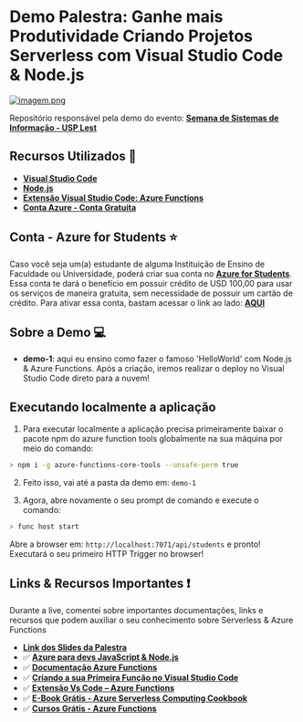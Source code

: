 # Demo Palestra: Ganhe mais Produtividade Criando Projetos Serverless com Visual Studio Code & Node.js 

[![imagem.png](https://i.postimg.cc/Jn1wKxwm/imagem.png)](https://postimg.cc/Lq008z60)

Repositório responsável pela demo do evento: **[Semana de Sistemas de Informação - USP Lest](http://ssi.dasiusp.com)**

## Recursos Utilizados 🚀

- **[Visual Studio Code](https://code.visualstudio.com/?WT.mc_id=ssiuspserverless-github-gllemos)**
- **[Node.js](https://nodejs.org/en/)**
- **[Extensão Visual Studio Code: Azure Functions](https://marketplace.visualstudio.com/items?itemName=ms-azuretools.vscode-azurefunctions&WT.mc_id=ssiuspserverless-github-gllemos)**
- **[Conta Azure - Conta Gratuita](https://azure.microsoft.com/free/?WT.mc_id=ssiuspserverless-github-gllemos)**

## Conta - Azure for Students ⭐️

Caso você seja um(a) estudante de alguma Instituição de Ensino de Faculdade ou Universidade, poderá criar sua conta no **[Azure for Students](https://azure.microsoft.com/pt-br/free/students/?WT.mc_id=ssiuspserverless-github-gllemos)**. Essa conta te dará o benefício em possuir crédito de USD 100,00 para usar os serviços de maneira gratuita, sem necessidade de possuir um cartão de crédito. Para ativar essa conta, bastam acessar o link ao lado: **[AQUI](https://azure.microsoft.com/pt-br/free/students/?WT.mc_id=ssiuspserverless-github-gllemos)**

## Sobre a Demo 💻

- **demo-1**: aqui eu ensino como fazer o famoso 'HelloWorld' com Node.js & Azure Functions. Após a criação, iremos realizar o deploy no Visual Studio Code direto para a nuvem!

## Executando localmente a aplicação

1. Para executar localmente a aplicação precisa primeiramente baixar o pacote npm do azure function tools globalmente na sua máquina por meio do comando:

```bash
> npm i -g azure-functions-core-tools --unsafe-perm true
```

2. Feito isso, vai até a pasta da demo em: `demo-1`

3. Agora, abre novamente o seu prompt de comando e execute o comando:

```bash
> func host start
```

Abre a browser em: `http://localhost:7071/api/students` e pronto! Executará o seu primeiro HTTP Trigger no browser!

## Links & Recursos Importantes ❗️

Durante a live, comentei sobre importantes documentações, links e recursos que podem auxiliar o seu conhecimento sobre Serverless & Azure Functions

- **[Link dos Slides da Palestra](https://aka.ms/AA5u7ek)**
- ✅ **[Azure para devs JavaScript & Node.js](https://docs.microsoft.com/pt-br/javascript/azure/?WT.mc_id=ssiuspserverless-github-gllemos&view=azure-node-latest)**
- ✅ **[Documentação Azure Functions](https://docs.microsoft.com/pt-br/azure/azure-functions/?WT.mc_id=ssiuspserverless-github-gllemos)**
- ✅ **[Criando a sua Primeira Função no Visual Studio Code](https://docs.microsoft.com/pt-br/azure/azure-functions/functions-create-first-function-vs-code?WT.mc_id=ssiuspserverless-github-gllemos)**
- ✅ **[Extensão Vs Code – Azure Functions](https://marketplace.visualstudio.com/items?itemName=ms-azuretools.vscode-azurefunctions&WT.mc_id=ssiuspserverless-github-gllemos)**
- ✅ **[E-Book Grátis - Azure Serverless Computing Cookbook](https://azure.microsoft.com/pt-br/resources/azure-serverless-computing-cookbook/?WT.mc_id=ssiuspserverless-github-gllemos)**
- ✅ **[Cursos Grátis - Azure Functions](https://docs.microsoft.com/pt-br/learn/paths/create-serverless-applications/?WT.mc_id=ssiuspserverless-github-gllemos)**
